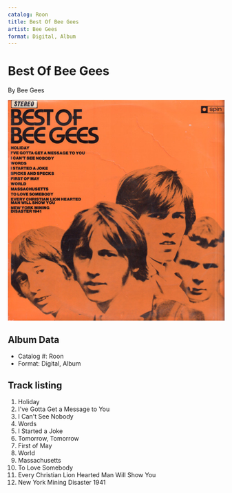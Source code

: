 ```yaml
---
catalog: Roon
title: Best Of Bee Gees
artist: Bee Gees
format: Digital, Album
---
```


# Best Of Bee Gees

By Bee Gees

![](../../assets/albumcovers/Bee_Gees-Best_Of_Bee_Gees.png)

## Album Data

- Catalog #: Roon
- Format: Digital, Album


## Track listing


1. Holiday
2. I've Gotta Get a Message to You
3. I Can't See Nobody
4. Words
5. I Started a Joke
6. Tomorrow, Tomorrow
7. First of May
8. World
9. Massachusetts
10. To Love Somebody
11. Every Christian Lion Hearted Man Will Show You
12. New York Mining Disaster 1941

